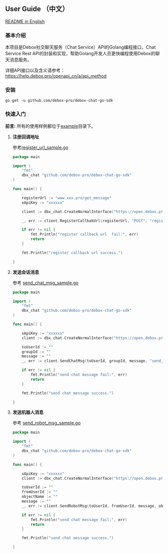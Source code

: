 ## User Guide （中文）

[README  in English](https://github.com/debox-pro/debox-chat-go-sdk/blob/master/README_EN.md)

### 基本介绍

本项目是Debox社交聊天服务（Chat Service）API的Golang编程接口，Chat Service Rest API的封装和实现，帮助Golang开发人员更快编程使用Debox的聊天消息服务。

详细API接口以及含义请参考：https://help.debox.pro/openapi_cn/a/api_method

### 安装

```
go get -u github.com/debox-pro/debox-chat-go-sdk
```

### 快速入门

**前言:**   所有的使用样例都位于[example](https://github.com/debox-pro/debox-chat-go-sdk/tree/master/example)目录下。

1. **注册回调地址**

   参考[register_url_sample.go](example/register_url.go)

   ```go
   package main

   import (
       "fmt"
       dbx_chat "github.com/debox-pro/debox-chat-go-sdk"
   )
   
   func main() {
   
       registerUrl := "www.xxx.pro/get_message"
       xApiKey := "xxxxxx"
   
       client := dbx_chat.CreateNormalInterface("https://open.debox.pro", xApiKey)
   
       _, err := client.RegisterCallbakUrl(registerUrl, "POST", "register")
   
       if err != nil {
           fmt.Println("register callback url  fail:", err)
           return
       }
   
       fmt.Println("register callback url success.")
   
   }
   ```

2. **发送会话消息**

   参考 [send_chat_msg_sample.go](example/send_chat_msg.go)

   ```go 
   package main

   import (
       "fmt"
       dbx_chat "github.com/debox-pro/debox-chat-go-sdk"
   )
   
   func main() {
   
       xApiKey := "xxxxxx"
       client := dbx_chat.CreateNormalInterface("https://open.debox.pro", xApiKey)

       toUserId := ""
       groupId := ""
       message := ""
       _, err := client.SendChatMsg(toUserId, groupId, message, "send_msg")
   
       if err != nil {
           fmt.Println("send chat message fail:", err)
           return
       }
   
       fmt.Println("send chat message success.")
   
   }
   ```

3. **发送机器人消息**

   参考 [send_robot_msg_sample.go](example/send_robot_msg.go)

   ```go 
   package main

   import (
       "fmt"
       dbx_chat "github.com/debox-pro/debox-chat-go-sdk"
   )
   
   func main() {
   
       xApiKey := "xxxxxx"
       client := dbx_chat.CreateNormalInterface("https://open.debox.pro", xApiKey)

       toUserId := ""
       fromUserId := ""
       objectName := ""
       message := ""
       _, err := client.SendRobotMsg(toUserId, fromUserId, message, objectName, "send_robot_msg")

       if err != nil {
           fmt.Println("send chat message fail:", err)
           return
       }

       fmt.Println("send chat message success.")
   
   }
   ```
